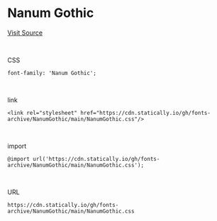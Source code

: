 # Nanum Gothic

[Visit Source](https://hangeul.naver.com/font)

&nbsp;

CSS

```
font-family: 'Nanum Gothic';
```

&nbsp;

link

```
<link rel="stylesheet" href="https://cdn.statically.io/gh/fonts-archive/NanumGothic/main/NanumGothic.css"/>
```

&nbsp;

import

```
@import url('https://cdn.statically.io/gh/fonts-archive/NanumGothic/main/NanumGothic.css');
```

&nbsp;

URL

```
https://cdn.statically.io/gh/fonts-archive/NanumGothic/main/NanumGothic.css
```
